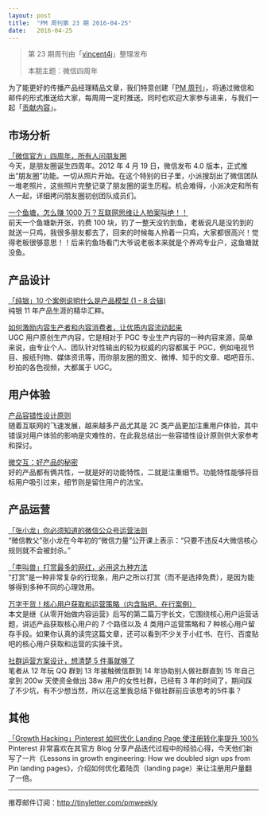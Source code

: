 ```yaml
---
layout: post
title:  "PM 周刊第 23 期 2016-04-25"
date:   2016-04-25
---
```


> 第 23 期周刊由「[vincent4j](http://pmweekly.com/contributors#vincent4j)」整理发布
> 
> 本期主题：微信四周年

为了能更好的传播产品经理精品文章，我们特意创建「[PM 周刊](http://pmweekly.com/)」，将通过微信和邮件的形式推送给大家，每周周一定时推送。同时也欢迎大家参与进来，与我们一起「[贡献内容](https://github.com/vincent4j/pmweekly.com/issues/new)」。

## 市场分析

[「微信官方」四周年，所有人问朋友圈](http://mp.weixin.qq.com/s?__biz=MjM5NjM4MDAxMg==&mid=2655072033&idx=1&sn=e23019b7e9d632f8c33b4fad7800e5b7&scene=23&srcid=0419qgH21QHpS5KbS6KSt2pm#rd)    
今天，是朋友圈诞生四周年。2012 年 4 月 19 日，微信发布 4.0 版本，正式推出“朋友圈”功能。一切从照片开始。在这个特别的日子里，小派搜刮出了微信团队一堆老照片，这些照片完整记录了朋友圈的诞生历程。机会难得，小派决定和所有人一起，详细拷问朋友圈初创团队成员们。   

[一个鱼塘，怎么赚 1000 万？互联网思维让人拍案叫绝！！](http://mp.weixin.qq.com/s?__biz=MjM5NjAyMzcyMA==&mid=2659989828&idx=2&sn=71f12e51e920468349a30ff83348ea41&scene=23&srcid=0422C6cvjmblcdMGWk8IRrsK#rd)   
前天一个鱼塘新开张，钓费 100 块，钓了一整天没钓到鱼，老板说凡是没钓到的就送一只鸡，我很多朋友都去了，回来的时候每人拎着一只鸡，大家都很高兴！觉得老板很够意思！！后来钓鱼场看门大爷说老板本来就是个养鸡专业户，这鱼塘就没鱼。

## 产品设计

[「纯银」10 个案例说明什么是产品模型 (1 - 8 合辑)](http://weibo.com/ttarticle/p/show?id=2309403953597325925889)   
纯银 11 年产品生涯的精华汇粹。   

[如何激励内容生产者和内容消费者，让优质内容流动起来](http://mp.weixin.qq.com/s?__biz=MjM5OTEwNjI2MA==&mid=2651731148&idx=1&sn=d7fa44e9fe33000c6d625d9ebb13cb32&scene=23&srcid=0422r1d2aGHNsXe9dtu3kgd6#rd)   
UGC 用户原创生产内容，它是相对于 PGC 专业生产内容的一种内容来源，简单来说，由专业个人、团队针对性输出的较为权威的内容都属于 PGC，例如电视节目、报纸刊物、媒体资讯等，而你朋友圈的图文、微博、知乎的文章、唱吧音乐、秒拍的各色视频，大都属于 UGC。    

## 用户体验

[产品容错性设计原则](http://mp.weixin.qq.com/s?__biz=MjM5NjA3ODI3Ng==&mid=2649828094&idx=1&sn=bf1d7049d282d316edb950bb3b51091f&scene=23&srcid=0422vvEp5Ef9O7SX03NMPEwb#rd)   
随着互联网的飞速发展，越来越多产品尤其是 2C 类产品更加注重用户体验，其中错误对用户体验的影响是灾难性的，在此我总结出一些容错性设计原则供大家参考和探讨。   

[微交互：好产品的秘密](http://mp.weixin.qq.com/s?__biz=MjM5NjA3ODI3Ng==&mid=2649828105&idx=1&sn=b21dc716d9ee53f562822fa77529ff78&scene=23&srcid=0424CDgaDyJxMcktf9cr6BfI#rd)   
好的产品都有俩共性，一就是好的功能特性，二就是注重细节。功能特性能够将目标用户吸引过来，细节则是留住用户的法宝。  

## 产品运营

[「张小龙」你必须知道的微信公众号运营法则](http://mp.weixin.qq.com/s?__biz=MzA5MTAyNTA4NQ==&mid=2650417180&idx=1&sn=82685d56a723a84ee52f68224daaa847&scene=23&srcid=0422gvHi736QqBjh2hrnzEro#rd)    
“微信教父”张小龙在今年初的“微信力量”公开课上表示：“只要不违反4大微信核心规则就不会被封杀。”    

[「李叫兽」打赏最多的网红，必用这九种方法](http://mp.weixin.qq.com/s?__biz=MzA5NTMxOTczOA==&mid=2650441034&idx=1&sn=0c7ab73cf6744850e541df6e0d0a87e4&scene=23&srcid=0420i7aOCytUsB8B3JuuZJzX#rd)   
“打赏”是一种非常复杂的行现象，用户之所以打赏（而不是选择免费），是因为能够得到多种不同的心理效用。   

[万字干货！核心用户获取和运营策略（内含贴吧、在行案例）](http://mp.weixin.qq.com/s?__biz=MjM5MDgzNDkzMw==&mid=2652213746&idx=1&sn=5b551d4da55bb9443e69c4ab59b022e1&scene=23&srcid=0422XfsXbYJBHOCQHkdRIFzr#rd)   
本文是继《从零开始做内容运营》后写的第二篇万字长文，它围绕核心用户运营话题，讲述产品获取核心用户的 7 个路径以及 4 类用户运营策略和 7 种核心用户留存手段。如果你认真的读完这篇文章，还可以看到不少关于小红书、在行、百度贴吧的核心用户获取和运营的实操干货。         

[社群运营方案设计，想清楚 5 件事就够了](http://mp.weixin.qq.com/s?__biz=MjM5NTQ5MjIyMA==&mid=2654536664&idx=3&sn=6107c8410cafab88e37767af3aad6cec&scene=23&srcid=0424Okkj5U14VPQ5ubxcbXAq#rd)   
笔者从 12 年玩 QQ 群到 13 年接触微信群到 14 年协助别人做社群直到 15 年自己拿到 200w 天使资金做出 38w 用户的女性社群，已经有 3 年的时间了，期间踩了不少坑，有不少想当然，所以在这里我总结下做社群前应该思考的5件事？   

## 其他

[「Growth Hacking」Pinterest 如何优化 Landing Page 使注册转化率提升 100%](http://mp.weixin.qq.com/s?__biz=MzA4NDk5OTgzMg==&mid=2650589514&idx=1&sn=61053a98f9f8f601fad89d854c3d22f6&scene=23&srcid=0422O5cinDpPpL7DK7FjBjnl#rd)   
Pinterest 非常喜欢在其官方 Blog 分享产品迭代过程中的经验心得，今天他们新写了一片《Lessons in growth engineering: How we doubled sign ups from Pin landing pages》，介绍如何优化着陆页（landing page）来让注册用户量翻了一倍。     
     
---
推荐邮件订阅：<http://tinyletter.com/pmweekly>  
